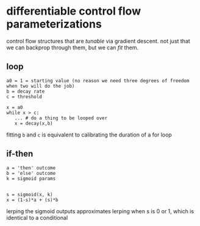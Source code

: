 # differentiable control flow parameterizations

control flow structures that are *tunable* via gradient descent. not just that we can backprop through them, but we can *fit* them.

## loop

```
a0 = 1 = starting value (no reason we need three degrees of freedom when two will do the job)
b = decay rate
c = threshold

x = a0
while x > c:
   ... # do a thing to be looped over
   x = decay(x,b)
```

fitting `b` and `c` is equivalent to calibrating the duration of a for loop

## if-then

```
a = 'then' outcome 
b = 'else' outcome
k = sigmoid params


s = sigmoid(x, k)
x = (1-s)*a + (s)*b
```

lerping the sigmoid outputs approximates lerping when s is 0 or 1, which is identical to a conditional
